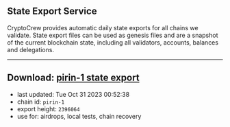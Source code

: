 ## State Export Service
CryptoCrew provides automatic daily state exports for all chains we validate. State export files can be used as genesis files and are a snapshot of the current blockchain state, including all validators, accounts, balances and delegations.

---
**Download: [pirin-1 state export](https://dl.ccvalidators.com/SERVICE/nolus/pirin-1_export_2396064.json)**
---

- last updated: Tue Oct 31 2023 00:52:38
- chain id: `pirin-1`
- export height: `2396064`
- use for: airdrops, local tests, chain recovery
